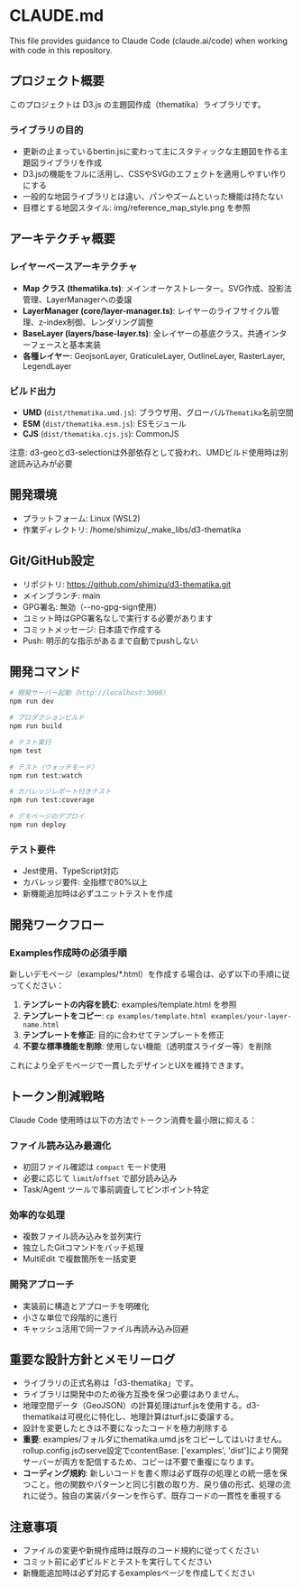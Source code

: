 # CLAUDE.md

This file provides guidance to Claude Code (claude.ai/code) when working with code in this repository.

## プロジェクト概要

このプロジェクトは D3.js の主題図作成（thematika）ライブラリです。

### ライブラリの目的

- 更新の止まっているbertin.jsに変わって主にスタティックな主題図を作る主題図ライブラリを作成
- D3.jsの機能をフルに活用し、CSSやSVGのエフェクトを適用しやすい作りにする
- 一般的な地図ライブラリとは違い、パンやズームといった機能は持たない
- 目標とする地図スタイル: img/reference_map_style.png を参照

## アーキテクチャ概要

### レイヤーベースアーキテクチャ
- **Map クラス (thematika.ts)**: メインオーケストレーター。SVG作成、投影法管理、LayerManagerへの委譲
- **LayerManager (core/layer-manager.ts)**: レイヤーのライフサイクル管理、z-index制御、レンダリング調整
- **BaseLayer (layers/base-layer.ts)**: 全レイヤーの基底クラス。共通インターフェースと基本実装
- **各種レイヤー**: GeojsonLayer, GraticuleLayer, OutlineLayer, RasterLayer, LegendLayer

### ビルド出力
- **UMD** (`dist/thematika.umd.js`): ブラウザ用、グローバル`Thematika`名前空間
- **ESM** (`dist/thematika.esm.js`): ESモジュール
- **CJS** (`dist/thematika.cjs.js`): CommonJS

注意: d3-geoとd3-selectionは外部依存として扱われ、UMDビルド使用時は別途読み込みが必要

## 開発環境

- プラットフォーム: Linux (WSL2)
- 作業ディレクトリ: /home/shimizu/_make_libs/d3-thematika

## Git/GitHub設定

- リポジトリ: https://github.com/shimizu/d3-thematika.git
- メインブランチ: main
- GPG署名: 無効（--no-gpg-sign使用）
- コミット時はGPG署名なしで実行する必要があります
- コミットメッセージ: 日本語で作成する
- Push: 明示的な指示があるまで自動でpushしない

## 開発コマンド

```bash
# 開発サーバー起動（http://localhost:3000）
npm run dev

# プロダクションビルド
npm run build

# テスト実行
npm test

# テスト（ウォッチモード）
npm run test:watch

# カバレッジレポート付きテスト
npm run test:coverage

# デモページのデプロイ
npm run deploy
```

### テスト要件
- Jest使用、TypeScript対応
- カバレッジ要件: 全指標で80%以上
- 新機能追加時は必ずユニットテストを作成

## 開発ワークフロー

### Examples作成時の必須手順

新しいデモページ（examples/*.html）を作成する場合は、必ず以下の手順に従ってください：

1. **テンプレートの内容を読む**: examples/template.html を参照
2. **テンプレートをコピー**: `cp examples/template.html examples/your-layer-name.html`
3. **テンプレートを修正**: 目的に合わせてテンプレートを修正
4. **不要な標準機能を削除**: 使用しない機能（透明度スライダー等）を削除

これにより全デモページで一貫したデザインとUXを維持できます。

## トークン削減戦略

Claude Code 使用時は以下の方法でトークン消費を最小限に抑える：

### ファイル読み込み最適化
- 初回ファイル確認は `compact` モード使用
- 必要に応じて `limit`/`offset` で部分読み込み
- Task/Agent ツールで事前調査してピンポイント特定

### 効率的な処理
- 複数ファイル読み込みを並列実行
- 独立したGitコマンドをバッチ処理
- MultiEdit で複数箇所を一括変更

### 開発アプローチ
- 実装前に構造とアプローチを明確化
- 小さな単位で段階的に進行
- キャッシュ活用で同一ファイル再読み込み回避

## 重要な設計方針とメモリーログ

- ライブラリの正式名称は「d3-thematika」です。
- ライブラリは開発中のため後方互換を保つ必要はありません。
- 地理空間データ（GeoJSON）の計算処理はturf.jsを使用する。d3-thematikaは可視化に特化し、地理計算はturf.jsに委譲する。
- 設計を変更したときは不要になったコードを極力削除する
- **重要**: examples/フォルダにthematika.umd.jsをコピーしてはいけません。rollup.config.jsのserve設定でcontentBase: ['examples', 'dist']により開発サーバーが両方を配信するため、コピーは不要で重複になります。
- **コーディング規約**: 新しいコードを書く際は必ず既存の処理との統一感を保つこと。他の関数やパターンと同じ引数の取り方、戻り値の形式、処理の流れに従う。独自の実装パターンを作らず、既存コードの一貫性を重視する

## 注意事項

- ファイルの変更や新規作成時は既存のコード規約に従ってください
- コミット前に必ずビルドとテストを実行してください
- 新機能追加時は必ず対応するexamplesページを作成してください
